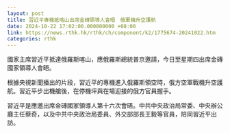 ```yaml
---
layout: post
title: 習近平專機抵喀山出席金磚領導人會晤　俄軍機升空護航
date: 2024-10-22 17:02:00.000000000 +08:00
link: https://news.rthk.hk/rthk/ch/component/k2/1775674-20241022.htm
categories: rthk
---
```


國家主席習近平抵達俄羅斯喀山，應俄羅斯總統普京邀請，今日至星期四出席金磚國家領導人會晤。

根據央視新聞播出的片段，習近平的專機進入俄羅斯領空時，俄方空軍戰機升空護航。習近平步出機艙後，在停機坪與在場迎接的俄方官員握手。

習近平是應邀出席金磚國家領導人第十六次會晤。中共中央政治局常委、中央辦公廳主任蔡奇，以及中共中央政治局委員、外交部部長王毅等官員，陪同習近平出訪。
